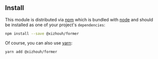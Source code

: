 ## Install

This module is distributed via [npm][npm] which is bundled with [node][node] and
should be installed as one of your project's `dependencies`:

```bash
npm install --save @xizhouh/former
```

Of course, you can also use [yarn][yarn]:

```bash
yarn add @xizhouh/former
```

[npm]: https://www.npmjs.com
[yarn]: https://yarnpkg.com
[node]: https://nodejs.org
